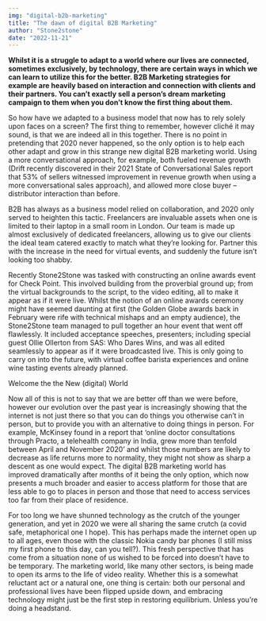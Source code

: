 ```yaml
---
img: "digital-b2b-marketing"
title: "The dawn of digital B2B Marketing"
author: "Stone2stone"
date: "2022-11-21"
---
```


**Whilst it is a struggle to adapt to a world where our lives are connected, sometimes exclusively, by technology, there are certain ways in which we can learn to utilize this for the better. B2B Marketing strategies for example are heavily based on interaction and connection with clients and their partners. You can’t exactly sell a person’s dream marketing campaign to them when you don’t know the first thing about them.**

So how have we adapted to a business model that now has to rely solely upon faces on a screen? The first thing to remember, however cliché it may sound, is that we are indeed all in this together. There is no point in pretending that 2020 never happened, so the only option is to help each other adapt and grow in this strange new digital B2B marketing world. Using a more conversational approach, for example, both fueled revenue growth (Drift recently discovered in their 2021 State of Conversational Sales report that 53% of sellers witnessed improvement in revenue growth when using a more conversational sales approach), and allowed more close buyer – distributor interaction than before.

B2B has always as a business model relied on collaboration, and 2020 only served to heighten this tactic. Freelancers are invaluable assets when one is limited to their laptop in a small room in London. Our team is made up almost exclusively of dedicated freelancers, allowing us to give our clients the ideal team catered exactly to match what they’re looking for. Partner this with the increase in the need for virtual events, and suddenly the future isn’t looking too shabby.

Recently Stone2Stone was tasked with constructing an online awards event for Check Point. This involved building from the proverbial ground up; from the virtual backgrounds to the script, to the video editing, all to make it appear as if it were live. Whilst the notion of an online awards ceremony might have seemed daunting at first (the Golden Globe awards back in February were rife with technical mishaps and an empty audience), the Stone2Stone team managed to pull together an hour event that went off flawlessly. It included acceptance speeches, presenters; including special guest Ollie Ollerton from SAS: Who Dares Wins, and was all edited seamlessly to appear as if it were broadcasted live. This is only going to carry on into the future, with virtual coffee barista experiences and online wine tasting events already planned.

Welcome the the New (digital) World

Now all of this is not to say that we are better off than we were before, however our evolution over the past year is increasingly showing that the internet is not just there so that you can do things you otherwise can’t in person, but to provide you with an alternative to doing things in person. For example, McKinsey found in a report that ‘online doctor consultations through Practo, a telehealth company in India, grew more than tenfold between April and November 2020’ and whilst those numbers are likely to decrease as life returns more to normality, they might not show as sharp a descent as one would expect. The digital B2B marketing world has improved dramatically after months of it being the only option, which now presents a much broader and easier to access platform for those that are less able to go to places in person and those that need to access services too far from their place of residence.

For too long we have shunned technology as the crutch of the younger generation, and yet in 2020 we were all sharing the same crutch (a covid safe, metaphorical one I hope). This has perhaps made the internet open up to all ages, even those with the classic Nokia candy bar phones (I still miss my first phone to this day, can you tell?). This fresh perspective that has come from a situation none of us wished to be forced into doesn’t have to be temporary. The marketing world, like many other sectors, is being made to open its arms to the life of video reality. Whether this is a somewhat reluctant act or a natural one, one thing is certain: both our personal and professional lives have been flipped upside down, and embracing technology might just be the first step in restoring equilibrium. Unless you’re doing a headstand.
